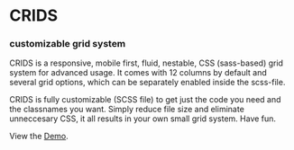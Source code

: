 # CRIDS

### customizable grid system

CRIDS is a responsive, mobile first, fluid, nestable, CSS (sass-based) grid system for advanced usage.
It comes with 12 columns by default and several grid options, which can be separately enabled inside the scss-file.

CRIDS is fully customizable (SCSS file) to get just the code you need and the classnames you want. Simply reduce file size and eliminate unneccesary CSS, it all results in your own small grid system. Have fun.

View the [Demo](http://css.firchow.net/crids/).